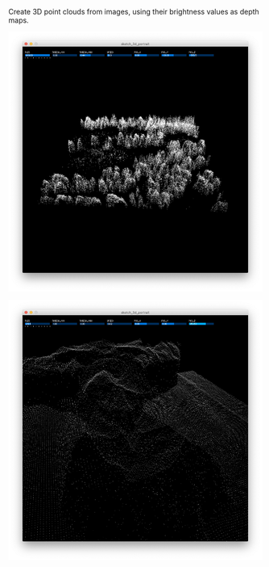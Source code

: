 Create 3D point clouds from images, using their brightness values as depth maps.

![Image](./screenshot.png)

![Image](./screenshot2.png)
